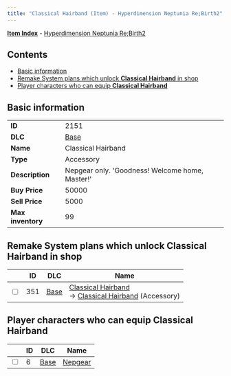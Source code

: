```yaml
---
title: "Classical Hairband (Item) - Hyperdimension Neptunia Re;Birth2"
---
```


[**Item Index**](/neptunia/rb2/item/index.html) - [Hyperdimension Neptunia Re;Birth2](/neptunia/rb2)

## Contents

- [Basic information](#basic-information)
- [Remake System plans which unlock **Classical Hairband** in shop](#remake-system-plans-which-unlock-classical-hairband-in-shop)
- [Player characters who can equip **Classical Hairband**](#player-characters-who-can-equip-classical-hairband)

## Basic information

|   |   |
| -- | -- |
| **ID** | 2151 |
| **DLC** | [Base](/neptunia/rb2/dlc/0-base.html) |
| **Name** | Classical Hairband |
| **Type** | Accessory |
| **Description** | Nepgear only. 'Goodness! Welcome home, Master!' |
| **Buy Price** | 50000 |
| **Sell Price** | 5000 |
| **Max inventory** | 99 |

## Remake System plans which unlock **Classical Hairband** in shop

|    | ID | DLC | Name |
| -- | -- | --- | ---- |
| <input type="checkbox" id="rb2-remake-0-351" class="trackbox" /> | 351 | [Base](/neptunia/rb2/dlc/0-base.html) | [Classical Hairband](/neptunia/rb2/remake/0-351-classical-hairband.html)<br />→ [Classical Hairband](/neptunia/rb2/item/0-2151-classical-hairband.html) (Accessory) |

## Player characters who can equip **Classical Hairband**

|    | ID | DLC | Name |
| -- | -- | --- | ---- |
| <input type="checkbox" id="rb2-player-0-6" class="trackbox" /> | 6 | [Base](/neptunia/rb2/dlc/0-base.html) | [Nepgear](/neptunia/rb2/player/0-6-nepgear.html) |